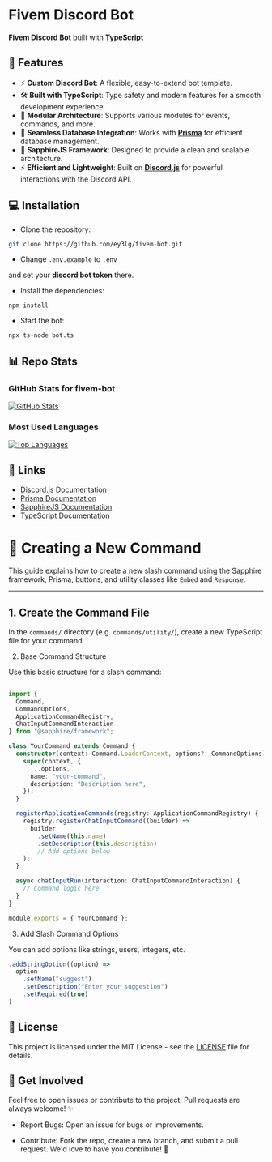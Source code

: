 # Fivem Discord Bot

**Fivem Discord Bot** built with **TypeScript**
## 🚀 Features
- ⚡ **Custom Discord Bot**: A flexible, easy-to-extend bot template.
- 🛠️ **Built with TypeScript**: Type safety and modern features for a smooth development experience.
- 🔄 **Modular Architecture**: Supports various modules for events, commands, and more.
- 🔗 **Seamless Database Integration**: Works with **[Prisma](https://www.prisma.io/)** for efficient database management.
- 🧩 **SapphireJS Framework**: Designed to provide a clean and scalable architecture.
- ⚡ **Efficient and Lightweight**: Built on **[Discord.js](https://discord.js.org/)** for powerful interactions with the Discord API.
## 💻 Installation

- Clone the repository:

```bash
git clone https://github.com/ey3lg/fivem-bot.git
```

- Change `.env.example` to `.env`

and set your **discord bot token** there.

- Install the dependencies:
```
npm install
```
- Start the bot:
```
npx ts-node bot.ts
```

## 📊 Repo Stats

### GitHub Stats for fivem-bot

[![GitHub Stats](https://github-readme-stats.vercel.app/api?username=ey3lg&repo=fivem-bot&show_icons=true&hide_title=true&hide=prs&count_private=true&theme=radical)](https://github.com/ey3lg/fivem-bot)

### Most Used Languages

[![Top Languages](https://github-readme-stats.vercel.app/api/top-langs/?username=ey3lg&repo=fivem-bot&layout=compact&theme=radical)](https://github.com/ey3lg/fivem-bot)

## 🔗 Links

- [Discord.js Documentation](https://discord.js.org/#/)
- [Prisma Documentation](https://www.prisma.io/docs/)
- [SapphireJS Documentation](https://github.com/sapphiredev/framework)
- [TypeScript Documentation](https://www.typescriptlang.org/)

# 🧩 Creating a New Command

This guide explains how to create a new slash command using the Sapphire framework, Prisma, buttons, and utility classes like `Embed` and `Response`.

---

## 1. Create the Command File

In the `commands/` directory (e.g. `commands/utility/`), create a new TypeScript file for your command: 

2. Base Command Structure

Use this basic structure for a slash command:

```ts

import {
  Command,
  CommandOptions,
  ApplicationCommandRegistry,
  ChatInputCommandInteraction
} from "@sapphire/framework";

class YourCommand extends Command {
  constructor(context: Command.LoaderContext, options?: CommandOptions) {
    super(context, {
      ...options,
      name: "your-command",
      description: "Description here",
    });
  }

  registerApplicationCommands(registry: ApplicationCommandRegistry) {
    registry.registerChatInputCommand((builder) =>
      builder
        .setName(this.name)
        .setDescription(this.description)
        // Add options below
    );
  }

  async chatInputRun(interaction: ChatInputCommandInteraction) {
    // Command logic here
  }
}

module.exports = { YourCommand };

```

3. Add Slash Command Options

You can add options like strings, users, integers, etc.

```ts
.addStringOption((option) =>
  option
    .setName("suggest")
    .setDescription("Enter your suggestion")
    .setRequired(true)
)
```



## 📜 License

This project is licensed under the MIT License - see the [LICENSE](LICENSE) file for details.

## 💬 Get Involved
Feel free to open issues or contribute to the project. Pull requests are always welcome! ✨

- Report Bugs: Open an issue for bugs or improvements.

- Contribute: Fork the repo, create a new branch, and submit a pull request. We'd love to have you contribute! 🤝

